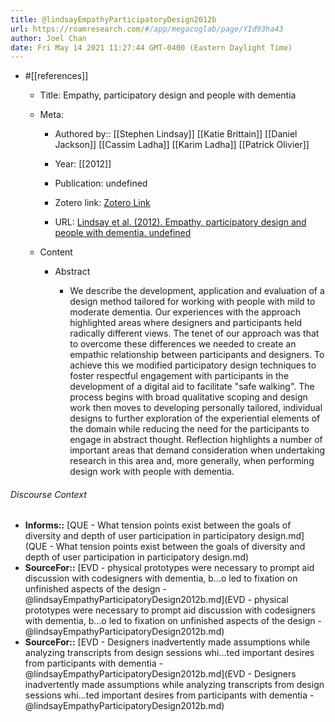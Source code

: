 ```yaml
---
title: @lindsayEmpathyParticipatoryDesign2012b
url: https://roamresearch.com/#/app/megacoglab/page/YId93ha43
author: Joel Chan
date: Fri May 14 2021 11:27:44 GMT-0400 (Eastern Daylight Time)
---
```


- #[[references]]

    - Title: Empathy, participatory design and people with dementia

    - Meta:

        - Authored by:: [[Stephen Lindsay]] [[Katie Brittain]] [[Daniel Jackson]] [[Cassim Ladha]] [[Karim Ladha]] [[Patrick Olivier]]

        - Year: [[2012]]

        - Publication: undefined

        - Zotero link: [Zotero Link](zotero://select/items/7_CPNHQ9D8)

        - URL: [Lindsay et al. (2012). Empathy, participatory design and people with dementia. undefined](https://doi.org/10.1145/2207676.2207749)

    - Content

        - Abstract

            - We describe the development, application and evaluation of a design method tailored for working with people with mild to moderate dementia. Our experiences with the approach highlighted areas where designers and participants held radically different views. The tenet of our approach was that to overcome these differences we needed to create an empathic relationship between participants and designers. To achieve this we modified participatory design techniques to foster respectful engagement with participants in the development of a digital aid to facilitate "safe walking". The process begins with broad qualitative scoping and design work then moves to developing personally tailored, individual designs to further exploration of the experiential elements of the domain while reducing the need for the participants to engage in abstract thought. Reflection highlights a number of important areas that demand consideration when undertaking research in this area and, more generally, when performing design work with people with dementia.

###### Discourse Context

- **Informs::** [QUE - What tension points exist between the goals of diversity and depth of user participation in participatory design.md](QUE - What tension points exist between the goals of diversity and depth of user participation in participatory design.md)
- **SourceFor::** [EVD - physical prototypes were necessary to prompt aid discussion with codesigners with dementia, b...o led to fixation on unfinished aspects of the design - @lindsayEmpathyParticipatoryDesign2012b.md](EVD - physical prototypes were necessary to prompt aid discussion with codesigners with dementia, b...o led to fixation on unfinished aspects of the design - @lindsayEmpathyParticipatoryDesign2012b.md)
- **SourceFor::** [EVD - Designers inadvertently made assumptions while analyzing transcripts from design sessions whi...ted important desires from participants with dementia - @lindsayEmpathyParticipatoryDesign2012b.md](EVD - Designers inadvertently made assumptions while analyzing transcripts from design sessions whi...ted important desires from participants with dementia - @lindsayEmpathyParticipatoryDesign2012b.md)

